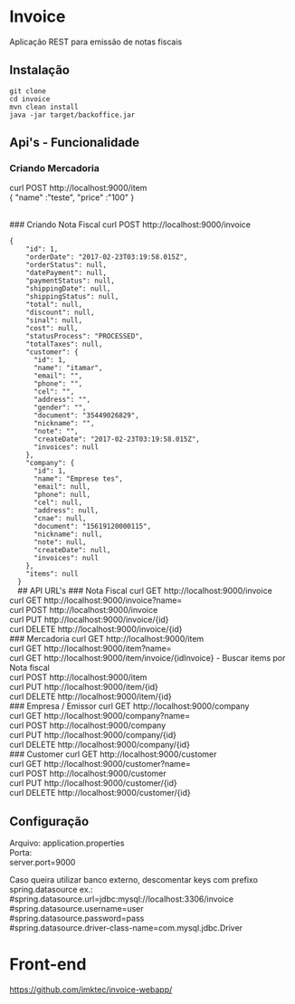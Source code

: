 # Invoice
<p>Aplicação REST para emissão de notas fiscais</p>

## Instalação
`git clone` </br>
`cd invoice`  </br>
`mvn clean install` </br>
`java -jar target/backoffice.jar`

## Api's - Funcionalidade

### Criando Mercadoria
curl POST http://localhost:9000/item </br>
{
 "name" :"teste",
 "price" :"100"
}

</br>
### Criando Nota Fiscal
curl POST http://localhost:9000/invoice </br>
<code>
{
    "id": 1,
    "orderDate": "2017-02-23T03:19:58.015Z",
    "orderStatus": null,
    "datePayment": null,
    "paymentStatus": null,
    "shippingDate": null,
    "shippingStatus": null,
    "total": null,
    "discount": null,
    "sinal": null,
    "cost": null,
    "statusProcess": "PROCESSED",
    "totalTaxes": null,
    "customer": {
      "id": 1,
      "name": "itamar",
      "email": "",
      "phone": "",
      "cel": "",
      "address": "",
      "gender": "",
      "document": "35449026829",
      "nickname": "",
      "note": "",
      "createDate": "2017-02-23T03:19:58.015Z",
      "invoices": null
    },
    "company": {
      "id": 1,
      "name": "Emprese tes",
      "email": null,
      "phone": null,
      "cel": null,
      "address": null,
      "cnae": null,
      "document": "15619120000115",
      "nickname": null,
      "note": null,
      "createDate": null,
      "invoices": null
    },
    "items": null
  }
  </code>
## API URL's
### Nota Fiscal
  curl GET    http://localhost:9000/invoice </br>
  curl GET    http://localhost:9000/invoice?name=<Emissor ou Mercadoria> </br>
  curl POST   http://localhost:9000/invoice </br>
  curl PUT    http://localhost:9000/invoice/{id} </br>
  curl DELETE http://localhost:9000/invoice/{id} </br>
### Mercadoria
  curl GET    http://localhost:9000/item </br>
  curl GET    http://localhost:9000/item?name=<nome do item> </br>
  curl GET    http://localhost:9000/item/invoice/{idInvoice} - Buscar items por Nota fiscal </br>
  curl POST   http://localhost:9000/item </br>
  curl PUT    http://localhost:9000/item/{id} </br>
  curl DELETE http://localhost:9000/item/{id} </br>
### Empresa / Emissor
  curl GET    http://localhost:9000/company </br>
  curl GET    http://localhost:9000/company?name=<nome da empresa> </br>
  curl POST   http://localhost:9000/company </br>
  curl PUT    http://localhost:9000/company/{id} </br>
  curl DELETE http://localhost:9000/company/{id} </br>
### Customer
  curl GET    http://localhost:9000/customer </br>
  curl GET    http://localhost:9000/customer?name=<nome do cliente> </br>
  curl POST   http://localhost:9000/customer </br>
  curl PUT    http://localhost:9000/customer/{id} </br>
  curl DELETE http://localhost:9000/customer/{id} </br>
  
## Configuração
  Arquivo: application.properties </br>
  Porta: </br>
  server.port=9000 </br>
  
  Caso queira utilizar banco externo, descomentar keys com prefixo spring.datasource ex.: </br>
  #spring.datasource.url=jdbc:mysql://localhost:3306/invoice </br>
  #spring.datasource.username=user </br>
  #spring.datasource.password=pass </br>
  #spring.datasource.driver-class-name=com.mysql.jdbc.Driver </br>

# Front-end
  https://github.com/imktec/invoice-webapp/
